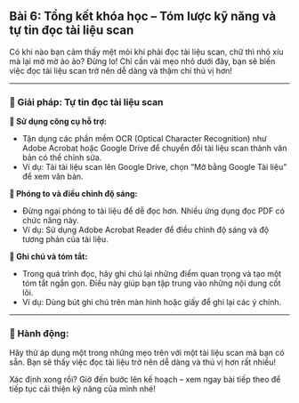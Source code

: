 ## Bài 6: Tổng kết khóa học – Tóm lược kỹ năng và tự tin đọc tài liệu scan

Có khi nào bạn cảm thấy mệt mỏi khi phải đọc tài liệu scan, chữ thì nhỏ xíu mà lại mờ mờ ảo ảo? Đừng lo! Chỉ cần vài mẹo nhỏ dưới đây, bạn sẽ biến việc đọc tài liệu scan trở nên dễ dàng và thậm chí thú vị hơn!

---

### 📌 Giải pháp: Tự tin đọc tài liệu scan

**🔹 Sử dụng công cụ hỗ trợ:**
- Tận dụng các phần mềm OCR (Optical Character Recognition) như Adobe Acrobat hoặc Google Drive để chuyển đổi tài liệu scan thành văn bản có thể chỉnh sửa.
- Ví dụ: Tải tài liệu scan lên Google Drive, chọn “Mở bằng Google Tài liệu” để xem văn bản.

**🔹 Phóng to và điều chỉnh độ sáng:**
- Đừng ngại phóng to tài liệu để dễ đọc hơn. Nhiều ứng dụng đọc PDF có chức năng này.
- Ví dụ: Sử dụng Adobe Acrobat Reader để điều chỉnh độ sáng và độ tương phản của tài liệu.

**🔹 Ghi chú và tóm tắt:**
- Trong quá trình đọc, hãy ghi chú lại những điểm quan trọng và tạo một tóm tắt ngắn gọn. Điều này giúp bạn tập trung vào những nội dung cốt lõi.
- Ví dụ: Dùng bút ghi chú trên màn hình hoặc giấy để ghi lại các ý chính.

---

### 🚀 Hành động:

Hãy thử áp dụng một trong những mẹo trên với một tài liệu scan mà bạn có sẵn. Bạn sẽ thấy việc đọc tài liệu trở nên dễ dàng và thú vị hơn rất nhiều!

Xác định xong rồi? Giờ đến bước lên kế hoạch – xem ngay bài tiếp theo để tiếp tục cải thiện kỹ năng của mình nhé!